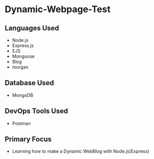 # Dynamic-Webpage-Test


## Languages Used
- Node.js
- Express.js
- EJS
- Mongoose
- Blog
- morgan

## Database Used
- MongoDB

## DevOps Tools Used
- Postman

## Primary Focus
- Learning how to make a Dynamic WebBlog with Node.js(Express)
